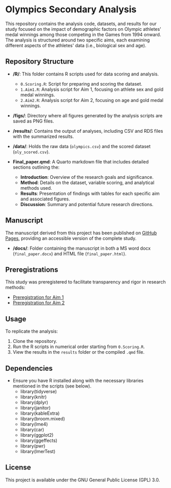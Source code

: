 # Olympics Secondary Analysis

This repository contains the analysis code, datasets, and results for our study focused on the impact of demographic factors on Olympic athletes' medal winnings among those competing in the Games from 1994 onward. The analysis is structured around two specific aims, each examining different aspects of the athletes' data (i.e., biological sex and age).

## Repository Structure

- **/R/**: This folder contains R scripts used for data scoring and analysis.
  - `0.Scoring.R`: Script for preparing and scoring the dataset.
  - `1.Aim1.R`: Analysis script for Aim 1, focusing on athlete sex and gold medal winnings.
  - `2.Aim2.R`: Analysis script for Aim 2, focusing on age and gold medal winnings.
  
- **/figs/**: Directory where all figures generated by the analysis scripts are saved as PNG files.
  
- **/results/**: Contains the output of analyses, including CSV and RDS files with the summarized results.
  
- **/data/**: Holds the raw data (`olympics.csv`) and the scored dataset (`oly_scored.csv`).

- **Final_paper.qmd**: A Quarto markdown file that includes detailed sections outlining the: 
  - **Introduction**: Overview of the research goals and significance.
  - **Method**: Details on the dataset, variable scoring, and analytical methods used.
  - **Results**: Presentation of findings with tables for each specific aim and associated figures.
  - **Discussion**: Summary and potential future research directions.
  

## Manuscript

The manuscript derived from this project has been published on [GitHub Pages](<https://phs-650-2024.github.io/Final_Paper/>), providing an accessible version of the complete study.

- **/docs/**: Folder containing the manuscript in both a MS word docx (`final_paper.docx`) and HTML file (`final_paper.html`).  

## Preregistrations

This study was preregistered to facilitate transparency and rigor in research methods:
- [Preregistration for Aim 1](<https://doi.org/10.17605/OSF.IO/E8QYF>)
- [Preregistration for Aim 2](<https://doi.org/10.17605/OSF.IO/KV6WP>)

## Usage

To replicate the analysis:
1. Clone the repository.
2. Run the R scripts in numerical order starting from `0.Scoring.R`.
3. View the results in the `results` folder or the compiled `.qmd` file.

## Dependencies

- Ensure you have R installed along with the necessary libraries mentioned in the scripts (see below).
  - library(tidyverse)
  - library(knitr)
  - library(dplyr)
  - library(janitor)
  - library(kableExtra)
  - library(broom.mixed)
  - library(lme4)
  - library(car)
  - library(ggplot2)
  - library(ggeffects)
  - library(pwr)
  - library(lmerTest)

## License

This project is available under the GNU General Public License (GPL) 3.0. 
